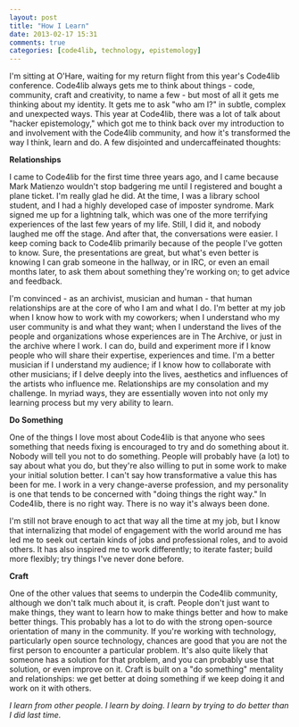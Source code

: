 ```yaml
---
layout: post
title: "How I Learn"
date: 2013-02-17 15:31
comments: true
categories: [code4lib, technology, epistemology]
---
```

I'm sitting at O'Hare, waiting for my return flight from this year's Code4lib conference. Code4lib always gets me to think about things - code, community, craft and creativity, to name a few - but most of all it gets me thinking about my identity. It gets me to ask "who am I?" in subtle, complex and unexpected ways. This year at Code4lib, there was a lot of talk about "hacker epistemology," which got me to think back over my introduction to and involvement with the Code4lib community, and how it's transformed the way I think, learn and do. A few disjointed and undercaffeinated thoughts:<!--more-->

**Relationships**

I came to Code4lib for the first time three years ago, and I came because Mark Matienzo wouldn't stop badgering me until I registered and bought a plane ticket. I'm really glad he did. At the time, I was a library school student, and I had a highly developed case of imposter syndrome. Mark signed me up for a lightning talk, which was one of the more terrifying experiences of the last few years of my life. Still, I did it, and nobody laughed me off the stage. And after that, the conversations were easier. I keep coming back to Code4lib primarily because of the people I've gotten to know. Sure, the presentations are great, but what's even better is knowing I can grab someone in the hallway, or in IRC, or even an email months later, to ask them about something they're working on; to get advice and feedback.

I'm convinced - as an archivist, musician and human - that human relationships are at the core of who I am and what I do. I'm better at my job when I know how to work with my coworkers; when I understand who my user community is and what they want; when I understand the lives of the people and organizations whose experiences are in The Archive, or just in the archive where I work. I can do, build and experiment more if I know people who will share their expertise, experiences and time. I'm a better musician if I understand my audience; if I know how to collaborate with other musicians; if I delve deeply into the lives, aesthetics and influences of the artists who influence me. Relationships are my consolation and my challenge. In myriad ways, they are essentially woven into not only my learning process but my very ability to learn.

**Do Something**

One of the things I love most about Code4lib is that anyone who sees something that needs fixing is encouraged to try and do something about it. Nobody will tell you not to do something. People will probably have (a lot) to say about what you do, but they're also willing to put in some work to make your initial solution better. I can't say how transformative a value this has been for me. I work in a very change-averse profession, and my personality is one that tends to be concerned with "doing things the right way." In Code4lib, there is no right way. There is no way it's always been done.

I'm still not brave enough to act that way all the time at my job, but I know that internalizing that model of engagement with the world around me has led me to seek out certain kinds of jobs and professional roles, and to avoid others. It has also inspired me to work differently; to iterate faster; build more flexibly; try things I've never done before.

**Craft**

One of the other values that seems to underpin the Code4lib community, although we don't talk much about it, is craft. People don't just want to make things, they want to learn how to make things better and how to make better things. This probably has a lot to do with the strong open-source orientation of many in the community. If you're working with technology, particularly open source technology, chances are good that you are not the first person to encounter a particular problem. It's also quite likely that someone has a solution for that problem, and you can probably use that solution, or even improve on it. Craft is built on a "do something" mentality and relationships: we get better at doing something if we keep doing it and work on it with others.

*I learn from other people. I learn by doing. I learn by trying to do better than I did last time.*
